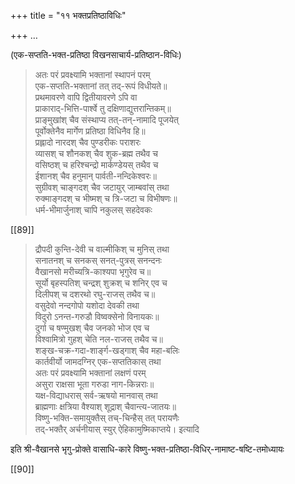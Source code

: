 +++
title = "११ भक्तप्रतिष्ठाविधिः"

+++
…

(एक-सप्तति-भक्त-प्रतिष्ठा विखनसाचार्य-प्रतिष्ठान-विधिः) 

> अतः परं प्रवक्ष्यामि भक्तानां स्थापनं परम्  
एक-सप्तति-भक्तानां तत् तद्-रूपं विधीयते॥  
प्रथमावरणे वापि द्वितीयावरणे ऽपि वा  
प्राकाराद्-भित्ति-पार्श्वे तु दक्षिणाद्युत्तरान्तिकम्॥  
प्राङ्मुखांश् चैव संस्थाप्य तत्-तन्-नामादि पूजयेत्  
पूर्वोक्तेनैव मार्गेण प्रतिष्ठा विधिनैव हि॥  
प्रह्लादो नारदश् चैव पुण्डरीकः पराशरः  
व्यासश् च शौनकश् चैव शुक-ब्रह्म तथैव च  
वसिष्ठश् च हरिश्चन्द्रो मार्कण्डेयस् तथैव च  
ईशानश् चैव हनुमान् पार्वती-नन्दिकेश्वरः॥  
सुग्रीवश् चाङ्गदश् चैव जटायुर् जाम्बवांस् तथा  
रुक्माङ्गदश् च भीष्मश् च त्रि-जटा च विभीषणः॥  
धर्म-भीमार्जुनाश् चापि नकुलस् सहदेवकः 

[[89]]

> द्रौपदी कुन्ति-देवी च वाल्मीकिश् च मुनिस् तथा  
सनातनश् च सनकस् सनत्-पुत्रस् सनन्दनः  
वैखानसो मरीच्यत्रि-काश्यपा भृगुरेव च॥  
सूर्यो बृहस्पतिश् चन्द्रश् शुक्रश् च शनिर् एव च  
दिलीपश् च दशरथो रघु-राजस् तथैव च॥  
वसुदेवो नन्दगोपो यशोदा देवकी तथा  
विदुरो ऽनन्त-गरुडौ विष्वक्सेनो विनायकः॥  
दुर्गा च षण्मुखश् चैव जनको भोज एव च  
विश्वामित्रो गुहश् चेति नल-राजस् तथैव च॥  
शङ्ख-चक्र-गदा-शार्ङ्ग-खड्गाश् चैव महा-बलिः  
कार्तवीर्यो जामदग्निर् एक-सप्ततिकास् तथा  
अतः परं प्रवक्ष्यामि भक्तानां लक्षणं परम्  
असुरा राक्षसा भूता गरुडा नाग-किन्नराः॥  
यक्ष-विद्याधरास् सर्व-ऋषयो मानवास् तथा  
ब्राह्मणाः क्षत्रिया वैश्याश् शूद्राश् चैवान्त्य-जातयः॥  
विष्णु-भक्ति-समायुक्तैस् तच्-चिन्हैस् तत् परायणैः  
तद्-भक्तैर् अर्चनीयास् स्युर् ऐहिकामुष्मिकाप्तये। इत्यादि 

इति श्री-वैखानसे भृगु-प्रोक्ते वासाधि-कारे विष्णु-भक्त-प्रतिष्ठा-विधिर्-नामाष्ट-षष्टि-तमोध्यायः 

[[90]]